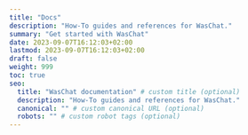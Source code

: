 ```yaml
---
title: "Docs"
description: "How-To guides and references for WasChat."
summary: "Get started with WasChat"
date: 2023-09-07T16:12:03+02:00
lastmod: 2023-09-07T16:12:03+02:00
draft: false
weight: 999
toc: true
seo:
  title: "WasChat documentation" # custom title (optional)
  description: "How-To guides and references for WasChat."
  canonical: "" # custom canonical URL (optional)
  robots: "" # custom robot tags (optional)
---
```



